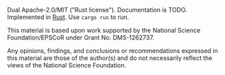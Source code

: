 Dual Apache-2.0/MIT ("Rust license"). Documentation is TODO. Implemented in [Rust](http://rust-lang.org). Use `cargo run` to run.

This material is based upon work supported by the National Science
Foundation/EPSCoR under Grant No. DMS-1262737.

Any opinions, findings, and conclusions or recommendations expressed in this
material are those of the author(s) and do not necessarily reflect the views
of the National Science Foundation.
